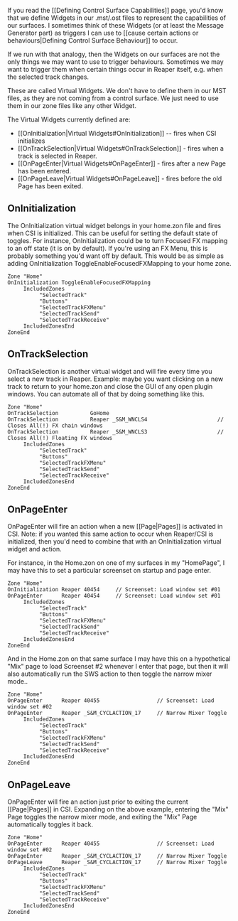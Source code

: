 If you read the [[Defining Control Surface Capabilities]] page, you'd know that we define Widgets in our .mst/.ost files to represent the capabilities of our surfaces. I sometimes think of these Widgets (or at least the Message Generator part) as triggers I can use to [[cause certain actions or behaviours|Defining Control Surface Behaviour]] to occur.

If we run with that analogy, then the Widgets on our surfaces are not the only things we may want to use to trigger behaviours. Sometimes we may want to trigger them when certain things occur in Reaper itself, e.g. when the selected track changes. 

These are called Virtual Widgets. We don't have to define them in our MST files, as they are not coming from a control surface. We just need to use them in our zone files like any other Widget.

The Virtual Widgets currently defined are:
* [[OnInitialization|Virtual Widgets#OnInitialization]] -- fires when CSI initializes 
* [[OnTrackSelection|Virtual Widgets#OnTrackSelection]] - fires when a track is selected in Reaper. 
* [[OnPageEnter|Virtual Widgets#OnPageEnter]] - fires after a new Page has been entered.
* [[OnPageLeave|Virtual Widgets#OnPageLeave]] - fires before the old Page has been exited.

## OnInitialization
The OnInitialization virtual widget belongs in your home.zon file and fires when CSI is initialized. This can be useful for setting the default state of toggles. For instance, OnInitialization could be to turn Focused FX mapping to an off state (it is on by default). If you're using an FX Menu, this is probably something you'd want off by default. This would be as simple as adding OnInitialization ToggleEnableFocusedFXMapping to your home zone.
```
Zone "Home"
OnInitialization ToggleEnableFocusedFXMapping 
     IncludedZones
          "SelectedTrack"
          "Buttons"
          "SelectedTrackFXMenu"
          "SelectedTrackSend"
          "SelectedTrackReceive"
     IncludedZonesEnd
ZoneEnd
```

## OnTrackSelection 
OnTrackSelection is another virtual widget and will fire every time you select a new track in Reaper. Example: maybe you want clicking on a new track to return to your home.zon and close the GUI of any open plugin windows. You can automate all of that by doing something like this.
```
Zone "Home"
OnTrackSelection          GoHome
OnTrackSelection          Reaper _S&M_WNCLS4                      // Closes All(!) FX chain windows
OnTrackSelection          Reaper _S&M_WNCLS3                      // Closes All(!) Floating FX windows
     IncludedZones
          "SelectedTrack"
          "Buttons"
          "SelectedTrackFXMenu"
          "SelectedTrackSend"
          "SelectedTrackReceive"
     IncludedZonesEnd
ZoneEnd
```

## OnPageEnter
OnPageEnter will fire an action when a new [[Page|Pages]] is activated in CSI. Note: if you wanted this same action to occur when Reaper/CSI is initialized, then you'd need to combine that with an OnInitialization virtual widget and action.

For instance, in the Home.zon on one of my surfaces in my "HomePage", I may have this to set a particular screenset on startup and page enter.
```
Zone "Home"
OnInitialization Reaper 40454     // Screenset: Load window set #01        
OnPageEnter      Reaper 40454     // Screenset: Load window set #01          
     IncludedZones
          "SelectedTrack"
          "Buttons"
          "SelectedTrackFXMenu"
          "SelectedTrackSend"
          "SelectedTrackReceive"
     IncludedZonesEnd
ZoneEnd  
```

And in the Home.zon on that same surface I may have this on a hypothetical "Mix" page to load Screenset #2 whenever I enter that page, but then it will also automatically run the SWS action to then toggle the narrow mixer mode..
```
Zone "Home"    
OnPageEnter      Reaper 40455                  // Screenset: Load window set #02
OnPageEnter      Reaper _S&M_CYCLACTION_17     // Narrow Mixer Toggle
     IncludedZones
          "SelectedTrack"
          "Buttons"
          "SelectedTrackFXMenu"
          "SelectedTrackSend"
          "SelectedTrackReceive"
     IncludedZonesEnd
ZoneEnd  
```

## OnPageLeave
OnPageEnter will fire an action just prior to exiting the current [[Page|Pages]] in CSI. Expanding on the above example, entering the "Mix" Page toggles the narrow mixer mode, and exiting the "Mix" Page automatically toggles it back. 

```
Zone "Home"    
OnPageEnter      Reaper 40455                  // Screenset: Load window set #02
OnPageEnter      Reaper _S&M_CYCLACTION_17     // Narrow Mixer Toggle
OnPageLeave      Reaper _S&M_CYCLACTION_17     // Narrow Mixer Toggle
     IncludedZones
          "SelectedTrack"
          "Buttons"
          "SelectedTrackFXMenu"
          "SelectedTrackSend"
          "SelectedTrackReceive"
     IncludedZonesEnd
ZoneEnd  
```